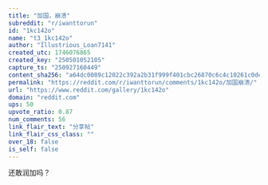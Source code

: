 ```yaml
---
title: "加国，崩溃"
subreddit: "r/iwanttorun"
id: "1kc142o"
name: "t3_1kc142o"
author: "Illustrious_Loan7141"
created_utc: 1746076865
created_key: "250501052105"
capture_ts: "250927160449"
content_sha256: "a64dc0089c12022c392a2b31f999f401cbc26870c6c4c10261c0dee1df425f91"
permalink: "https://reddit.com/r/iwanttorun/comments/1kc142o/加国崩溃/"
url: "https://www.reddit.com/gallery/1kc142o"
domain: "reddit.com"
ups: 50
upvote_ratio: 0.87
num_comments: 56
link_flair_text: "分享帖"
link_flair_css_class: ""
over_18: false
is_self: false
---
```


还敢润加吗？
